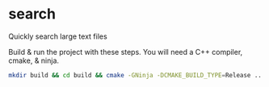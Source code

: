 # search
Quickly search large text files

Build & run the project with these steps.  You will need a C++ compiler, cmake, & ninja.

```bash
mkdir build && cd build && cmake -GNinja -DCMAKE_BUILD_TYPE=Release .. && ninja
```
